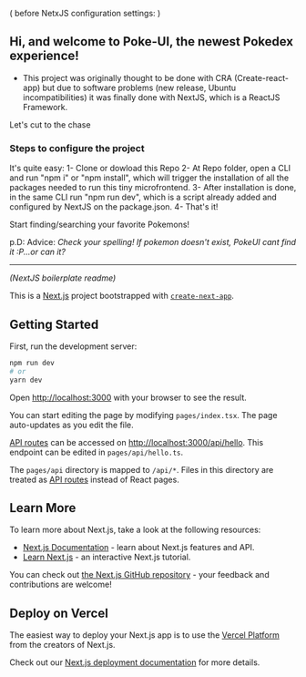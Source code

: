 ( before NetxJS configuration settings: )
##  Hi, and welcome to Poke-UI, the newest Pokedex experience!

- This project was originally thought to be done with CRA (Create-react-app) but due to software problems (new release, Ubuntu incompatibilities) it was finally done with NextJS, which is a ReactJS Framework.

Let's cut to the chase

### Steps to configure the project
It's quite easy:
1- Clone or dowload this Repo
2- At Repo folder, open a CLI and run "npm i" or "npm install", which will trigger the installation of all the packages needed to run this tiny microfrontend.
3- After installation is done, in the same CLI run "npm run dev", which is a script already added and configured by NextJS on the package.json.
4- That's it!

Start finding/searching your favorite Pokemons!

p.D: Advice: *Check your spelling! If pokemon doesn't exist, PokeUI cant find it :P...or can it?*

----------------------------------------------------------------
*(NextJS boilerplate readme)*

This is a [Next.js](https://nextjs.org/) project bootstrapped with [`create-next-app`](https://github.com/vercel/next.js/tree/canary/packages/create-next-app).

## Getting Started

First, run the development server:

```bash
npm run dev
# or
yarn dev
```

Open [http://localhost:3000](http://localhost:3000) with your browser to see the result.

You can start editing the page by modifying `pages/index.tsx`. The page auto-updates as you edit the file.

[API routes](https://nextjs.org/docs/api-routes/introduction) can be accessed on [http://localhost:3000/api/hello](http://localhost:3000/api/hello). This endpoint can be edited in `pages/api/hello.ts`.

The `pages/api` directory is mapped to `/api/*`. Files in this directory are treated as [API routes](https://nextjs.org/docs/api-routes/introduction) instead of React pages.

## Learn More

To learn more about Next.js, take a look at the following resources:

- [Next.js Documentation](https://nextjs.org/docs) - learn about Next.js features and API.
- [Learn Next.js](https://nextjs.org/learn) - an interactive Next.js tutorial.

You can check out [the Next.js GitHub repository](https://github.com/vercel/next.js/) - your feedback and contributions are welcome!

## Deploy on Vercel

The easiest way to deploy your Next.js app is to use the [Vercel Platform](https://vercel.com/new?utm_medium=default-template&filter=next.js&utm_source=create-next-app&utm_campaign=create-next-app-readme) from the creators of Next.js.

Check out our [Next.js deployment documentation](https://nextjs.org/docs/deployment) for more details.
